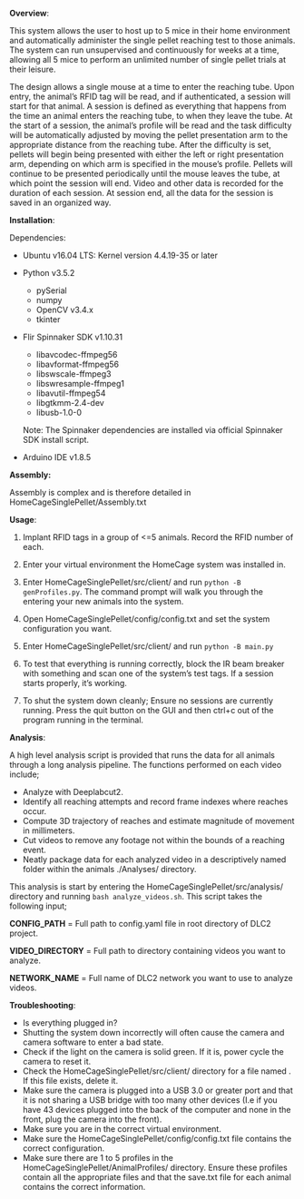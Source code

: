 **Overview**:

This system allows the user to host up to 5 mice in their home environment and automatically administer the single pellet reaching test to those animals. The system can run unsupervised and continuously for weeks at a time, allowing all 5 mice to perform an unlimited number of single pellet trials at their leisure. 

The design allows a single mouse at a time to enter the reaching tube. Upon entry, the animal’s RFID tag will be read, and if authenticated, a session will start for that animal. A session is defined as everything that happens from the time an animal enters the reaching tube, to when they leave the tube. At the start of a session, the animal’s profile will be read and the task difficulty will be automatically adjusted by moving the pellet presentation arm to the appropriate distance from the reaching tube. After the difficulty is set, pellets will begin being presented with either the left or right presentation arm, depending on which arm is specified in the mouse’s profile. Pellets will continue to be presented periodically until the mouse leaves the tube, at which point the session will end. Video and other data is recorded for the duration of each session. At session end, all the data for the session is saved in an organized way. 



**Installation**:

Dependencies:
* Ubuntu v16.04 LTS: Kernel version 4.4.19-35 or later
* Python v3.5.2
	* pySerial	
	* numpy
	* OpenCV v3.4.x
	* tkinter 	
* Flir Spinnaker SDK v1.10.31
	* libavcodec-ffmpeg56
	* libavformat-ffmpeg56
	* libswscale-ffmpeg3
	* libswresample-ffmpeg1
	* libavutil-ffmpeg54
	* libgtkmm-2.4-dev
	* libusb-1.0-0

	Note: The Spinnaker dependencies are installed via official Spinnaker SDK install script.
* Arduino IDE v1.8.5



**Assembly:**

Assembly is complex and is therefore detailed in HomeCageSinglePellet/Assembly.txt



**Usage**:

1. Implant RFID tags in a group of <=5 animals. Record the RFID number of each.

2. Enter your virtual environment the HomeCage system was installed in.

3. Enter HomeCageSinglePellet/src/client/ and run `python -B genProfiles.py`. The command prompt
	will walk you through the entering your new animals into the system.

4. Open HomeCageSinglePellet/config/config.txt and set the system configuration you want.

5. Enter HomeCageSinglePellet/src/client/ and run `python -B main.py`

6. To test that everything is running correctly, block the IR beam breaker with something
	and scan one of the system’s test tags. If a session starts properly, it’s working.

7. To shut the system down cleanly; Ensure no sessions are currently running. Press the quit
	button on the GUI and then ctrl+c out of the program running in the terminal.



**Analysis**:

A high level analysis script is provided that runs the data for all animals through a long analysis pipeline. The functions performed on each video include;

* Analyze with Deeplabcut2.
* Identify all reaching attempts and record frame indexes where reaches occur.
* Compute 3D trajectory of reaches and estimate magnitude of movement in millimeters.
* Cut videos to remove any footage not within the bounds of a reaching event.
* Neatly package data for each analyzed video in a descriptively named folder within the animals ./Analyses/ directory.

This analysis is start by entering the HomeCageSinglePellet/src/analysis/ directory and running
`bash analyze_videos.sh`. 
This script takes the following input;

**CONFIG_PATH** = Full path to config.yaml file in root directory of DLC2 project.

**VIDEO_DIRECTORY** = Full path to directory containing videos you want to analyze.

**NETWORK_NAME** = Full name of DLC2 network you want to use to analyze videos.




**Troubleshooting**:

* Is everything plugged in?
* Shutting the system down incorrectly will often cause the camera and camera software to enter a bad state.
* Check if the light on the camera is solid green. If it is, power cycle the camera to reset it.
* Check the HomeCageSinglePellet/src/client/ directory for a file named <KILL>. If this file exists, delete it.
* Make sure the camera is plugged into a USB 3.0 or greater port and that it is not sharing a USB bridge with too many other 		devices (I.e if you have 43 devices plugged into the back of the computer and none in the front, plug the camera into the front).
* Make sure you are in the correct virtual environment.
* Make sure the HomeCageSinglePellet/config/config.txt file contains the correct configuration.
* Make sure there are 1 to 5 profiles in the HomeCageSinglePellet/AnimalProfiles/ directory. Ensure these profiles contain all 		the appropriate files and that the save.txt file for each animal contains the correct information. 



